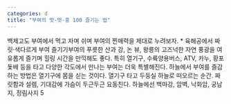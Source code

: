 ```yaml
---
categories: d
title: "부여의 맛·멋·흥 100 즐기는 법"
---
```

백제고도 부여에서 먹고 자며 쉬며 부여의 찐매력을 제대로 누려보자. * 육해공에서 짜릿·색다르게 부여 즐기기부여의 푸릇한 산과 강, 논 뷰, 왕릉의 고즈넉한 자연 풍광을 여유롭게 즐기며 힐링 시간을 만끽해도 좋다. 특히 열기구, 수륙양용버스, ATV, 카누, 황포돛배 등을 타고 다양한 각도에서 만나는 부여는 더욱 특별해진다. 하늘에서 부여를 즐감하는 방법은 열기구에 몸을 싣는 것이다. 열기구 타고 두둥실 하늘로 떠오르는 순간. 짜릿함과 설렘, 기대감에 가슴이 두근두근 요동친다. 하늘에선 백마강, 암벽, 낙화암, 궁남지, 정림사지 5